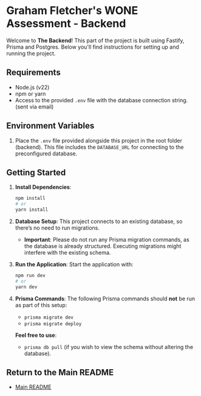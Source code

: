 # Graham Fletcher's WONE Assessment - Backend

Welcome to **The Backend**! This part of the project is built using Fastify, Prisma and Postgres. Below you'll find instructions for setting up and running the project.

## Requirements

- Node.js (v22)
- npm or yarn
- Access to the provided `.env` file with the database connection string. (sent via email)

## Environment Variables

1. Place the `.env` file provided alongside this project in the root folder (backend). This file includes the `DATABASE_URL` for connecting to the preconfigured database.

## Getting Started

1. **Install Dependencies**:

   ```bash
   npm install
   # or
   yarn install
   ```

2. **Database Setup**:
   This project connects to an existing database, so there’s no need to run migrations.

   - **Important**: Please do not run any Prisma migration commands, as the database is already structured. Executing migrations might interfere with the existing schema.

3. **Run the Application**:
   Start the application with:

   ```bash
   npm run dev
   # or
   yarn dev
   ```

4. **Prisma Commands**:
   The following Prisma commands should **not** be run as part of this setup:

   - `prisma migrate dev`
   - `prisma migrate deploy`

   **Feel free to use**:

   - `prisma db pull` (if you wish to view the schema without altering the database).

## Return to the Main README

- [Main README](../README.md)
